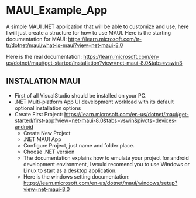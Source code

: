 # MAUI_Example_App
A simple MAUI .NET application that will be able to customize and use, here I will just create a structure for how to use MAUI.
Here is the starting documentation for MAUI: https://learn.microsoft.com/tr-tr/dotnet/maui/what-is-maui?view=net-maui-8.0

Here is the real documentation: https://learn.microsoft.com/en-us/dotnet/maui/get-started/installation?view=net-maui-8.0&tabs=vswin3
## INSTALATION MAUI

- First of all VisualStudio should be installed on your PC.
- .NET Multi-platform App UI development workload with its default optional installation options
- Create First Project: https://learn.microsoft.com/en-us/dotnet/maui/get-started/first-app?view=net-maui-8.0&tabs=vswin&pivots=devices-android 
   - Create New Project 
   - .NET MAUI App
   - Configure Project, just name and folder place.
   - Choose .NET version
   - The documentation explains how to emulate your project for android development environment, I would recomend you to use Windows or Linux to start as a desktop application.
   - Here is the windows setting documentation: https://learn.microsoft.com/en-us/dotnet/maui/windows/setup?view=net-maui-8.0

